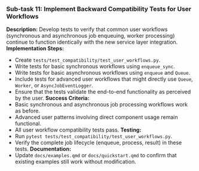 ### Sub-task 11: Implement Backward Compatibility Tests for User Workflows
**Description:** Develop tests to verify that common user workflows (synchronous and asynchronous job enqueuing, worker processing) continue to function identically with the new service layer integration.
**Implementation Steps:**
- Create `tests/test_compatibility/test_user_workflows.py`.
- Write tests for basic synchronous workflows using `enqueue_sync`.
- Write tests for basic asynchronous workflows using `enqueue` and `Queue`.
- Include tests for advanced user workflows that might directly use `Queue`, `Worker`, or `AsyncJobEventLogger`.
- Ensure that the tests validate the end-to-end functionality as perceived by the user.
**Success Criteria:**
- Basic synchronous and asynchronous job processing workflows work as before.
- Advanced user patterns involving direct component usage remain functional.
- All user workflow compatibility tests pass.
**Testing:**
- Run `pytest tests/test_compatibility/test_user_workflows.py`.
- Verify the complete job lifecycle (enqueue, process, result) in these tests.
**Documentation:**
- Update `docs/examples.qmd` or `docs/quickstart.qmd` to confirm that existing examples still work without modification.